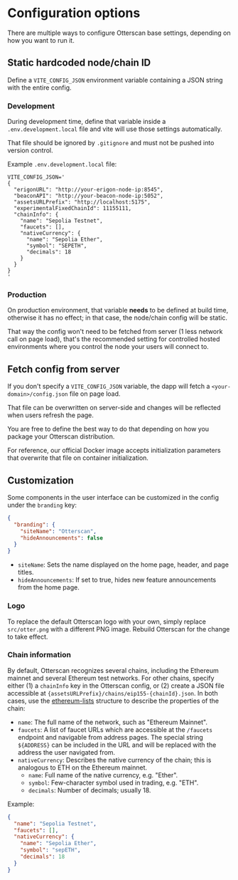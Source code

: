 # Configuration options

There are multiple ways to configure Otterscan base settings, depending on how you want to run it.

## Static hardcoded node/chain ID

Define a `VITE_CONFIG_JSON` environment variable containing a JSON string with the entire config.

### Development

During development time, define that variable inside a `.env.development.local` file and vite will use those settings automatically.

That file should be ignored by `.gitignore` and must not be pushed into version control.

Example `.env.development.local` file:

```
VITE_CONFIG_JSON='
{
  "erigonURL": "http://your-erigon-node-ip:8545",
  "beaconAPI": "http://your-beacon-node-ip:5052",
  "assetsURLPrefix": "http://localhost:5175",
  "experimentalFixedChainId": 11155111,
  "chainInfo": {
    "name": "Sepolia Testnet",
    "faucets": [],
    "nativeCurrency": {
      "name": "Sepolia Ether",
      "symbol": "SEPETH",
      "decimals": 18
    }
  }
}
'
```

### Production

On production environment, that variable __needs__ to be defined at build time, otherwise it has no effect; in that case, the node/chain config will be static.

That way the config won't need to be fetched from server (1 less network call on page load), that's the recommended setting for controlled hosted environments where you control the node your users will connect to.

## Fetch config from server

If you don't specify a `VITE_CONFIG_JSON` variable, the dapp will fetch a `<your-domain>/config.json` file on page load.

That file can be overwritten on server-side and changes will be reflected when users refresh the page.

You are free to define the best way to do that depending on how you package your Otterscan distribution.

For reference, our official Docker image accepts initialization parameters that overwrite that file on container initialization.

## Customization

Some components in the user interface can be customized in the config under the `branding` key:

```json
{
  "branding": {
    "siteName": "Otterscan",
    "hideAnnouncements": false
  }
}
```

* `siteName`: Sets the name displayed on the home page, header, and page titles.
* `hideAnnouncements`: If set to true, hides new feature announcements from the home page.

### Logo

To replace the default Otterscan logo with your own, simply replace `src/otter.png` with a different PNG image. Rebuild Otterscan for the change to take effect.

### Chain information

By default, Otterscan recognizes several chains, including the Ethereum mainnet and several Ethereum test networks. For other chains, specify either (1) a `chainInfo` key in the Otterscan config, or (2) create a JSON file accessible at `{assetsURLPrefix}/chains/eip155-{chainId}.json`. In both cases, use the [ethereum-lists](https://github.com/ethereum-lists/chains) structure to describe the properties of the chain:

* `name`: The full name of the network, such as "Ethereum Mainnet".
* `faucets`: A list of faucet URLs which are accessible at the `/faucets` endpoint and navigable from address pages. The special string `${ADDRESS}` can be included in the URL and will be replaced with the address the user navigated from.
* `nativeCurrency`: Describes the native currency of the chain; this is analogous to ETH on the Ethereum mainnet.
  * `name`: Full name of the native currency, e.g. "Ether".
  * `symbol`: Few-character symbol used in trading, e.g. "ETH".
  * `decimals`: Number of decimals; usually 18.

Example:
```json
{
  "name": "Sepolia Testnet",
  "faucets": [],
  "nativeCurrency": {
    "name": "Sepolia Ether",
    "symbol": "sepETH",
    "decimals": 18
  }
}
```
